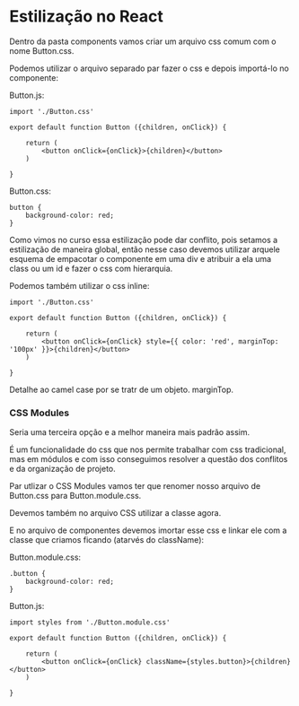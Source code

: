 # Estilização no React

Dentro da pasta components vamos criar um arquivo css comum com o nome Button.css.

Podemos utilizar o arquivo separado par fazer o css e depois importá-lo no componente:

Button.js:

    import './Button.css'

    export default function Button ({children, onClick}) {

        return (    
            <button onClick={onClick}>{children}</button>
        )

    }

Button.css:

    button {
        background-color: red;
    }

Como vimos no curso essa estilização pode dar conflito, pois setamos a estilização de maneira global, então nesse caso devemos utilizar arquele esquema de empacotar o componente em uma div e atribuir a ela uma class ou um id e fazer o css com hierarquia.

Podemos também utilizar o css inline:

    import './Button.css'

    export default function Button ({children, onClick}) {

        return (    
            <button onClick={onClick} style={{ color: 'red', marginTop: '100px' }}>{children}</button>
        )

    }

Detalhe ao camel case por se tratr de um objeto. marginTop.

### CSS Modules

Seria uma terceira opção e a melhor maneira mais padrão assim.

É um funcionalidade do css que nos permite trabalhar com css tradicional, mas em módulos e com isso conseguimos resolver a questão dos conflitos e da organização de projeto.

Par utlizar o CSS Modules vamos ter que renomer nosso arquivo de Button.css para Button.module.css.

Devemos também no arquivo CSS utilizar a classe agora.

E no arquivo de componentes devemos imortar esse css e linkar ele com a classe que criamos ficando (atarvés do className):

Button.module.css:

    .button {
        background-color: red;
    }

Button.js:

    import styles from './Button.module.css'

    export default function Button ({children, onClick}) {

        return (    
            <button onClick={onClick} className={styles.button}>{children}</button>
        )

    }


